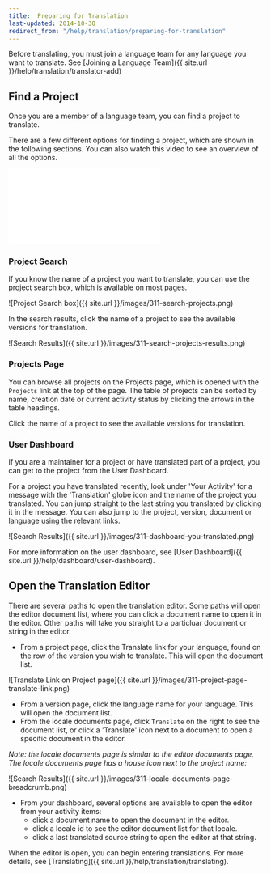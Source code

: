 ```yaml
---
title:  Preparing for Translation
last-updated: 2014-10-30
redirect_from: "/help/translation/preparing-for-translation"
---
```


Before translating, you must join a language team for any language you want to translate. See [Joining a Language Team]({{ site.url }}/help/translation/translator-add)

## Find a Project

Once you are a member of a language team, you can find a project to translate.

There are a few different options for finding a project, which are shown in the
following sections. You can also watch this video to see an overview of all the
options.

<div class="responsive-video-container">
  <iframe src="//www.youtube.com/embed/QchME8dIcqk" frameborder="0"
          allowfullscreen></iframe>
</div>

### Project Search

If you know the name of a project you want to translate, you can use the project search box, which is available on most pages.

![Project Search box]({{ site.url }}/images/311-search-projects.png)

In the search results, click the name of a project to see the available versions for translation.

![Search Results]({{ site.url }}/images/311-search-projects-results.png)


### Projects Page

You can browse all projects on the Projects page, which is opened with the `Projects` link at the top of the page. The table of projects can be sorted by name, creation date or current activity status by clicking the arrows in the table headings.

Click the name of a project to see the available versions for translation.


### User Dashboard

If you are a maintainer for a project or have translated part of a project, you can get to the project from the User Dashboard.

For a project you have translated recently, look under 'Your Activity' for a message with the 'Translation' globe icon and the name of the project you translated. You can jump straight to the last string you translated by clicking it in the message. You can also jump to the project, version, document or language using the relevant links.

![Search Results]({{ site.url }}/images/311-dashboard-you-translated.png)

For more information on the user dashboard, see [User Dashboard]({{ site.url }}/help/dashboard/user-dashboard).


## Open the Translation Editor

There are several paths to open the translation editor. Some paths will open the editor document list, where you can click a document name to open it in the editor. Other paths will take you straight to a particluar document or string in the editor.

 - From a project page, click the Translate link for your language, found on the row of the version you wish to translate. This will open the document list.

 ![Translate Link on Project page]({{ site.url }}/images/311-project-page-translate-link.png)

 - From a version page, click the language name for your language. This will open the document list.
 - From the locale documents page, click `Translate` on the right to see the document list, or click a 'Translate' icon next to a document to open a specific document in the editor.

 *Note: the locale documents page is similar to the editor documents page. The locale documents page has a house icon next to the project name:*

 ![Search Results]({{ site.url }}/images/311-locale-documents-page-breadcrumb.png)

 - From your dashboard, several options are available to open the editor from your activity items:
   - click a document name to open the document in the editor.
   - click a locale id to see the editor document list for that locale.
   - click a last translated source string to open the editor at that string.


When the editor is open, you can begin entering translations. For more details, see [Translating]({{ site.url }}/help/translation/translating).
